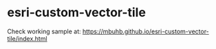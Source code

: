 # esri-custom-vector-tile

Check working sample at: https://mbuhb.github.io/esri-custom-vector-tile/index.html
